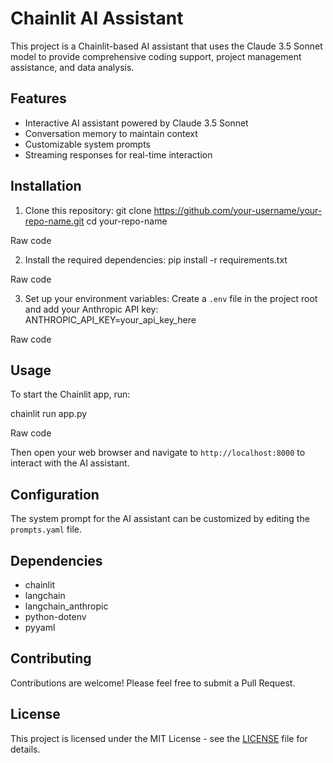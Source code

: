 # Chainlit AI Assistant

This project is a Chainlit-based AI assistant that uses the Claude 3.5 Sonnet model to provide comprehensive coding support, project management assistance, and data analysis.

## Features

- Interactive AI assistant powered by Claude 3.5 Sonnet
- Conversation memory to maintain context
- Customizable system prompts
- Streaming responses for real-time interaction

## Installation

1. Clone this repository:
git clone https://github.com/your-username/your-repo-name.git
cd your-repo-name

Raw code

2. Install the required dependencies:
pip install -r requirements.txt

Raw code

3. Set up your environment variables:
Create a `.env` file in the project root and add your Anthropic API key:
ANTHROPIC_API_KEY=your_api_key_here

Raw code

## Usage

To start the Chainlit app, run:

chainlit run app.py

Raw code

Then open your web browser and navigate to `http://localhost:8000` to interact with the AI assistant.

## Configuration

The system prompt for the AI assistant can be customized by editing the `prompts.yaml` file.

## Dependencies

- chainlit
- langchain
- langchain_anthropic
- python-dotenv
- pyyaml

## Contributing

Contributions are welcome! Please feel free to submit a Pull Request.

## License

This project is licensed under the MIT License - see the [LICENSE](LICENSE) file for details.